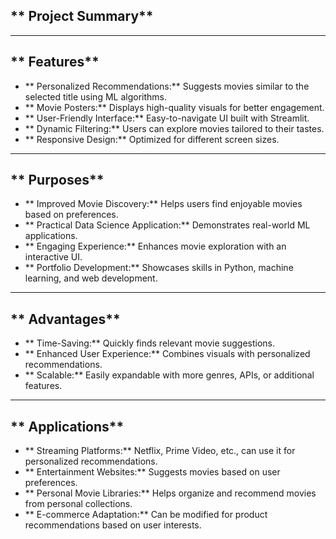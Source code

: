 ## ** Project Summary**
---

## ** Features**
- ** Personalized Recommendations:** Suggests movies similar to the selected title using ML algorithms.
- ** Movie Posters:** Displays high-quality visuals for better engagement.
- ** User-Friendly Interface:** Easy-to-navigate UI built with Streamlit.
- ** Dynamic Filtering:** Users can explore movies tailored to their tastes.
- ** Responsive Design:** Optimized for different screen sizes.

---

## ** Purposes**
- ** Improved Movie Discovery:** Helps users find enjoyable movies based on preferences.
- ** Practical Data Science Application:** Demonstrates real-world ML applications.
- ** Engaging Experience:** Enhances movie exploration with an interactive UI.
- ** Portfolio Development:** Showcases skills in Python, machine learning, and web development.

---

## ** Advantages**
- ** Time-Saving:** Quickly finds relevant movie suggestions.
- ** Enhanced User Experience:** Combines visuals with personalized recommendations.
- ** Scalable:** Easily expandable with more genres, APIs, or additional features.

---

## ** Applications**
- ** Streaming Platforms:** Netflix, Prime Video, etc., can use it for personalized recommendations.
- ** Entertainment Websites:** Suggests movies based on user preferences.
- ** Personal Movie Libraries:** Helps organize and recommend movies from personal collections.
- ** E-commerce Adaptation:** Can be modified for product recommendations based on user interests.


